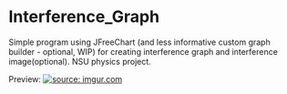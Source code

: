 # Interference_Graph
Simple program using JFreeChart (and less informative custom graph builder - optional, WIP) for creating interference graph and interference image(optional). NSU physics project.

Preview:
<a href="https://imgur.com/4pdhgwm"><img src="https://i.imgur.com/4pdhgwm.png" title="source: imgur.com" /></a>